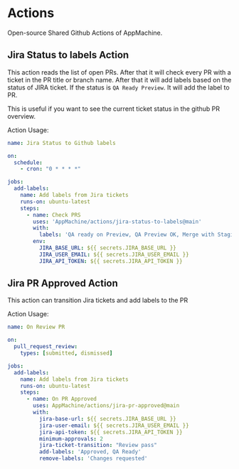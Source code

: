 # Actions

Open-source Shared Github Actions of AppMachine.

## Jira Status to labels Action

This action reads the list of open PRs. After that it will check every PR with a ticket in the PR title or branch name. After that it will add labels based on the status of JIRA ticket. If the status is `QA Ready Preview`. It will add the label to PR.

This is useful if you want to see the current ticket status in the github PR overview.

Action Usage:

```yml
name: Jira Status to Github labels

on:
  schedule:
    - cron: "0 * * * *"

jobs:
  add-labels:
    name: Add labels from Jira tickets
    runs-on: ubuntu-latest
    steps:
      - name: Check PRS
        uses: 'AppMachine/actions/jira-status-to-labels@main'
        with:
          labels: 'QA ready on Preview, QA Preview OK, Merge with Staging, QA Fail'
        env:
          JIRA_BASE_URL: ${{ secrets.JIRA_BASE_URL }}
          JIRA_USER_EMAIL: ${{ secrets.JIRA_USER_EMAIL }}
          JIRA_API_TOKEN: ${{ secrets.JIRA_API_TOKEN }}
```

## Jira PR Approved Action

This action can transition Jira tickets and add labels to the PR

Action Usage:

```yml
name: On Review PR

on:
  pull_request_review:
    types: [submitted, dismissed]

jobs:
  add-labels:
    name: Add labels from Jira tickets
    runs-on: ubuntu-latest
    steps:
      - name: On PR Approved
        uses: AppMachine/actions/jira-pr-approved@main
        with:
          jira-base-url: ${{ secrets.JIRA_BASE_URL }}
          jira-user-email: ${{ secrets.JIRA_USER_EMAIL }}
          jira-api-token: ${{ secrets.JIRA_API_TOKEN }}
          minimum-approvals: 2
          jira-ticket-transition: "Review pass"
          add-labels: 'Approved, QA Ready'
          remove-labels: 'Changes requested'
```
